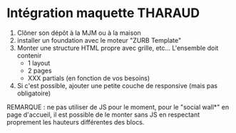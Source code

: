 # Intégration maquette THARAUD

1. Clôner son dépôt à la MJM ou à la maison
2. installer un foundation avec le moteur "ZURB Template"
3. Monter une structure HTML propre avec grille, etc... L'ensemble doit contenir
	- 1 layout
	- 2 pages
	- XXX partials (en fonction de vos besoins)
4. Si c'est possible, ajouter une petite couche de responsive (mais pas obligatoire)

REMARQUE : ne pas utiliser de JS pour le moment, pour le "social wall*" en page d'accueil, il est possible de le monter sans JS en respectant proprement les hauteurs différentes des blocs.